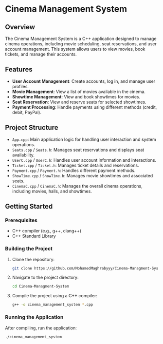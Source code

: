 # Cinema Management System

## Overview

The Cinema Management System is a C++ application designed to manage cinema operations, including movie scheduling, seat reservations, and user account management. This system allows users to view movies, book tickets, and manage their accounts.

## Features

- **User Account Management**: Create accounts, log in, and manage user profiles.
- **Movie Management**: View a list of movies available in the cinema.
- **Showtime Management**: View and book showtimes for movies.
- **Seat Reservation**: View and reserve seats for selected showtimes.
- **Payment Processing**: Handle payments using different methods (credit, debit, PayPal).

## Project Structure

- `App.cpp`: Main application logic for handling user interaction and system operations.
- `Seats.cpp` / `Seats.h`: Manages seat reservations and displays seat availability.
- `UserC.cpp` / `UserC.h`: Handles user account information and interactions.
- `Ticket.cpp` / `Ticket.h`: Manages ticket details and reservations.
- `Payment.cpp` / `Payment.h`: Handles different payment methods.
- `ShowTime.cpp` / `ShowTime.h`: Manages movie showtimes and associated seats.
- `CinemaC.cpp` / `CinemaC.h`: Manages the overall cinema operations, including movies, halls, and showtimes.

## Getting Started

### Prerequisites

- C++ compiler (e.g., g++, clang++)
- C++ Standard Library

### Building the Project

1. Clone the repository:

    ```bash
    git clone https://github.com/MohamedMaghrabyyy/Cinema-Managment-System.git
    ```

2. Navigate to the project directory:

    ```bash
    cd Cinema-Managment-System
    ```

3. Compile the project using a C++ compiler:

    ```bash
    g++ -o cinema_management_system *.cpp
    ```

### Running the Application

After compiling, run the application:

```bash
./cinema_management_system
